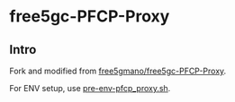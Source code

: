 # free5gc-PFCP-Proxy
## Intro
Fork and modified from [free5gmano/free5gc-PFCP-Proxy](https://github.com/free5gmano/free5gc-PFCP-Proxy).

For ENV setup, use [pre-env-pfcp_proxy.sh](https://github.com/vincent5753/MASTER-VP/blob/main/free5gcenv/pre-env-pfcp_proxy.sh).
